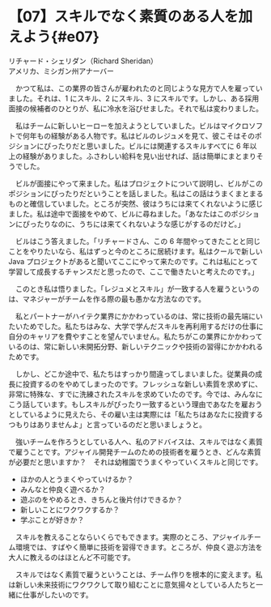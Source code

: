 # 【07】スキルでなく素質のある人を加えよう{#e07}

<div class="author">リチャード・シェリダン（Richard Sheridan）</div>
<div class="author_address">アメリカ、ミシガン州アナーバー</div>

　かつて私は、この業界の皆さんが雇われたのと同じような見方で人を雇っていました。それは、1 にスキル、2 にスキル、3 にスキルです。しかし、ある採用面接の候補者のひとりが、私に冷水を浴びせました。それで私は変わりました。

　私はチームに新しいヒーローを加えようとしていました。ビルはマイクロソフトで何年もの経験がある人物です。私はビルのレジュメを見て、彼こそはそのポジションにぴったりだと思いました。ビルには関連するスキルすべてに 6 年以上の経験がありました。ふさわしい給料を見い出せれば、話は簡単にまとまりそうでした。

　ビルが面接にやって来ました。私はプロジェクトについて説明し、ビルがこのポジションにぴったりだということを話しました。私はこの話はうまくまとまるものと確信していました。ところが突然、彼はうちには来てくれないように感じました。私は途中で面接をやめて、ビルに尋ねました。「あなたはこのポジションにぴったりなのに、うちには来てくれないような感じがするのだけど。」

　ビルはこう答えました。「リチャードさん、この 6 年間やってきたことと同じことをやりたいなら、私はずっと今のところに居続けます。私はクールで新しい Java プロジェクトがあると聞いてここにやって来たのです。これは私にとって学習して成長するチャンスだと思ったので、ここで働きたいと考えたのです。」

　このとき私は悟りました。「レジュメとスキル」が一致する人を雇うというのは、マネジャーがチームを作る際の最も愚かな方法なのです。

　私とパートナーがハイテク業界にかかわっているのは、常に技術の最先端にいたいためでした。私たちはみな、大学で学んだスキルを再利用するだけの仕事に自分のキャリアを費やすことを望んでいません。私たちがこの業界にかかわっているのは、常に新しい未開拓分野、新しいテクニックや技術の習得にかかわれるためです。

　しかし、どこか途中で、私たちはすっかり間違ってしまいました。従業員の成長に投資するのをやめてしまったのです。フレッシュな新しい素質を求めずに、非常に特殊な、すでに洗練されたスキルを求めていたのです。今では、みんなにこう話しています。もしスキルがぴったり一致するという理由であなたを雇おうとしているように見えたら、その雇い主は実際には「私たちはあなたに投資するつもりはありませんよ」と言っているのだと思いましょうと。

　強いチームを作ろうとしている人へ、私のアドバイスは、スキルではなく素質で雇うことです。アジャイル開発チームのための技術者を雇うとき、どんな素質が必要だと思いますか？　それは幼稚園でうまくやっていくスキルと同じです。

* ほかの人とうまくやっていけるか？
* みんなと仲良く遊べるか？
* 遊ぶのをやめるとき、きちんと後片付けできるか？
* 新しいことにワクワクするか？
* 学ぶことが好きか？

　スキルを教えることならいくらでもできます。実際のところ、アジャイルチーム環境では、すばやく簡単に技術を習得できます。ところが、仲良く遊ぶ方法を大人に教えるのはほとんど不可能です。

　スキルではなく素質で雇うということは、チーム作りを根本的に変えます。私は新しい未来技術にワクワクして取り組むことに意気揚々としている人たちと一緒に仕事がしたいのです。
